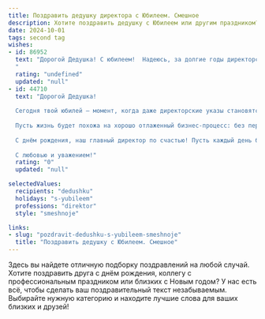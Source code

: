 ```yaml
---
title: Поздравить дедушку директора с Юбилеем. Смешное
description: Хотите поздравить дедушку с Юбилеем или другим праздником? Наш ИИ создаст незабываемое поздравление, а вы обязательно выделитесь среди других.  
date: 2024-10-01
tags: second tag
wishes:
- id: 86952
  text: "Дорогой Дедушка! С юбилеем!  Надеюсь, за долгие годы директорского стажа Вы научились управлять не только компанией, но и своим возрастом – чтоб он рос не так быстро, а отпускные – так стремительно!  Желаем Вам океан здоровья, чтобы хватило на все предстоящие корпоративы, и  столько энергии, чтобы еще не один десяток раз сказать: «Это мой последний отчет!» (а потом ещё написать десяток новых).  С юбилеем!
  "
  rating: "undefined"
  updated: "null"
- id: 44710
  text: "Дорогой Дедушка!
  
  Сегодня твой юбилей — момент, когда даже директорские указы становятся не столь строгими, ведь эта дата лучше любого плана! Желаю тебе таким же мудрым, как твои инструкции, и таким же веселым, как твои шутки на совещаниях!
  
  Пусть жизнь будет похожа на хорошо отлаженный бизнес-процесс: без перегрузок, с приятными бонусами и легким техобслуживанием. А самое главное — не забывай про отдых! Мы же не хотели бы, чтобы тебя уволили за перевыполнение плана по долгожительству!
  
  С днём рождения, наш главный директор по счастью! Пусть каждый день будет полон радости, смеха и веселья, а отчетов о твоём старении не будет вовсе!
  
  С любовью и уважением!"
  rating: "0"
  updated: "null"

selectedValues:
  recipients: "dedushku"
  holidays: "s-yubileem"
  professions: "direktor"
  style: "smeshnoje"

links:
- slug: "pozdravit-dedushku-s-yubileem-smeshnoje"
  title: "Поздравить дедушку с Юбилеем. Смешное"
---
```


Здесь вы найдете отличную подборку поздравлений на любой случай. 
Хотите поздравить друга с днём рождения, коллегу с профессиональным праздником или близких с Новым годом? У нас есть всё, чтобы сделать ваш поздравительный текст незабываемым. Выбирайте нужную категорию и находите лучшие слова для ваших близких и друзей!
